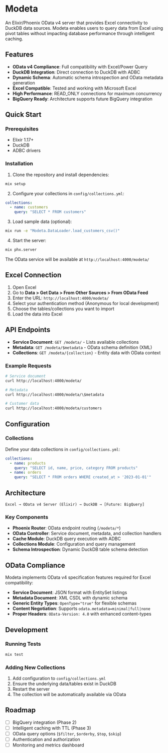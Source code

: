 # Modeta

An Elixir/Phoenix OData v4 server that provides Excel connectivity to DuckDB data sources. Modeta enables users to query data from Excel using pivot tables without impacting database performance through intelligent caching.

## Features

- **OData v4 Compliance**: Full compatibility with Excel/Power Query
- **DuckDB Integration**: Direct connection to DuckDB with ADBC
- **Dynamic Schema**: Automatic schema introspection and OData metadata generation
- **Excel Compatible**: Tested and working with Microsoft Excel
- **High Performance**: READ_ONLY connections for maximum concurrency
- **BigQuery Ready**: Architecture supports future BigQuery integration

## Quick Start

### Prerequisites

- Elixir 1.17+
- DuckDB
- ADBC drivers

### Installation

1. Clone the repository and install dependencies:
```bash
mix setup
```

2. Configure your collections in `config/collections.yml`:
```yaml
collections:
  - name: customers
    query: "SELECT * FROM customers"
```

3. Load sample data (optional):
```bash
mix run -e "Modeta.DataLoader.load_customers_csv()"
```

4. Start the server:
```bash
mix phx.server
```

The OData service will be available at `http://localhost:4000/modeta/`

## Excel Connection

1. Open Excel
2. Go to **Data > Get Data > From Other Sources > From OData Feed**
3. Enter the URL: `http://localhost:4000/modeta/`
4. Select your authentication method (Anonymous for local development)
5. Choose the tables/collections you want to import
6. Load the data into Excel

## API Endpoints

- **Service Document**: `GET /modeta/` - Lists available collections
- **Metadata**: `GET /modeta/$metadata` - OData schema definition (XML)
- **Collections**: `GET /modeta/{collection}` - Entity data with OData context

### Example Requests

```bash
# Service document
curl http://localhost:4000/modeta/

# Metadata
curl http://localhost:4000/modeta/\$metadata

# Customer data
curl http://localhost:4000/modeta/customers
```

## Configuration

### Collections

Define your data collections in `config/collections.yml`:

```yaml
collections:
  - name: products
    query: "SELECT id, name, price, category FROM products"
  - name: orders
    query: "SELECT * FROM orders WHERE created_at > '2023-01-01'"
```

## Architecture

```
Excel → OData v4 Server (Elixir) → DuckDB → [Future: BigQuery]
```

### Key Components

- **Phoenix Router**: OData endpoint routing (`/modeta/*`)
- **OData Controller**: Service document, metadata, and collection handlers
- **Cache Module**: DuckDB query execution with ADBC
- **Collections Module**: Configuration and query management
- **Schema Introspection**: Dynamic DuckDB table schema detection

## OData Compliance

Modeta implements OData v4 specification features required for Excel compatibility:

- **Service Document**: JSON format with EntitySet listings
- **Metadata Document**: XML CSDL with dynamic schema
- **Generic Entity Types**: `OpenType="true"` for flexible schemas
- **Content Negotiation**: Supports `odata.metadata=minimal|full|none`
- **Proper Headers**: `OData-Version: 4.0` with enhanced content-types

## Development

### Running Tests

```bash
mix test
```

### Adding New Collections

1. Add configuration to `config/collections.yml`
2. Ensure the underlying data/tables exist in DuckDB
3. Restart the server
4. The collection will be automatically available via OData

## Roadmap

- [ ] BigQuery integration (Phase 2)
- [ ] Intelligent caching with TTL (Phase 3)
- [ ] OData query options (`$filter`, `$orderby`, `$top`, `$skip`)
- [ ] Authentication and authorization
- [ ] Monitoring and metrics dashboard
